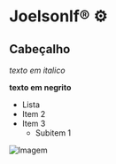 # Joelsonlf® ⚙
 ## Cabeçalho

 *texto em italico*

 **texto em negrito**

* Lista
* Item 2
* Item 3 
    * Subitem 1

![Imagem](https://upload.wikimedia.org/wikipedia/commons/thumb/8/83/Emojione_1F310.svg/512px-Emojione_1F310.svg.png)


